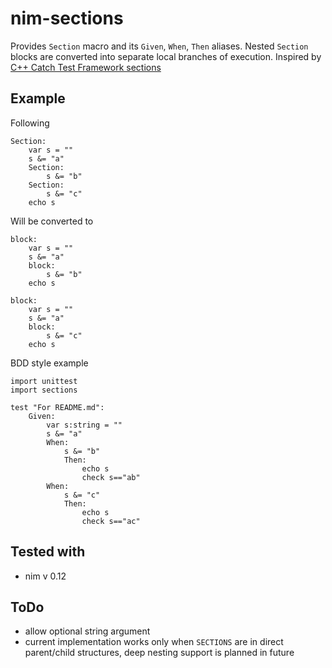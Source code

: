 # nim-sections


Provides `Section` macro and its `Given`, `When`, `Then` aliases. Nested `Section` blocks are converted into separate local branches of execution.
Inspired by [C++ Catch Test Framework sections](https://github.com/philsquared/Catch/blob/master/docs/tutorial.md#test-cases-and-sections)


## Example


Following

```
Section:
    var s = ""
    s &= "a"
    Section:
        s &= "b"
    Section:
        s &= "c"
    echo s
```
Will be converted to
```
block:
    var s = ""
    s &= "a"
    block:
        s &= "b"
    echo s

block:
    var s = ""
    s &= "a"
    block:
        s &= "c"
    echo s
```

BDD style example
```
import unittest
import sections

test "For README.md":
    Given:
        var s:string = ""
        s &= "a"
        When:
            s &= "b"
            Then:
                echo s
                check s=="ab"
        When:
            s &= "c"
            Then:
                echo s
                check s=="ac"
```
## Tested with

  - nim v 0.12


## ToDo
  - allow optional string argument
  - current implementation works only when `SECTIONS` are in direct parent/child structures, deep nesting support is planned in future

